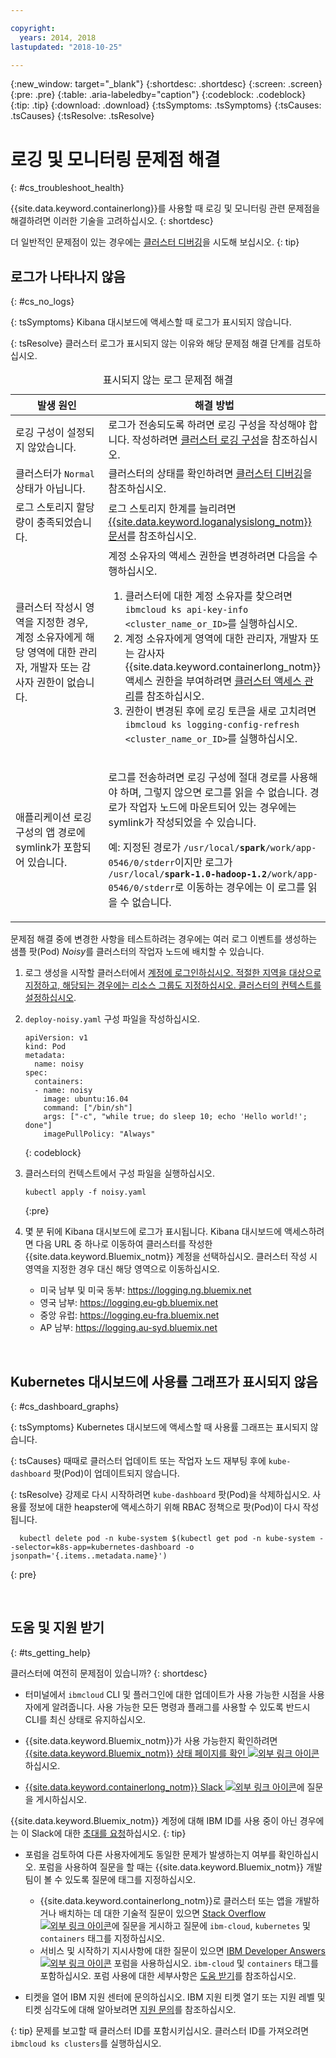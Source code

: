 ```yaml
---

copyright:
  years: 2014, 2018
lastupdated: "2018-10-25"

---
```


{:new_window: target="_blank"}
{:shortdesc: .shortdesc}
{:screen: .screen}
{:pre: .pre}
{:table: .aria-labeledby="caption"}
{:codeblock: .codeblock}
{:tip: .tip}
{:download: .download}
{:tsSymptoms: .tsSymptoms}
{:tsCauses: .tsCauses}
{:tsResolve: .tsResolve}



# 로깅 및 모니터링 문제점 해결
{: #cs_troubleshoot_health}

{{site.data.keyword.containerlong}}를 사용할 때 로깅 및 모니터링 관련 문제점을 해결하려면 이러한 기술을 고려하십시오.
{: shortdesc}

더 일반적인 문제점이 있는 경우에는 [클러스터 디버깅](cs_troubleshoot.html)을 시도해 보십시오.
{: tip}

## 로그가 나타나지 않음
{: #cs_no_logs}

{: tsSymptoms}
Kibana 대시보드에 액세스할 때 로그가 표시되지 않습니다.

{: tsResolve}
클러스터 로그가 표시되지 않는 이유와 해당 문제점 해결 단계를 검토하십시오.

<table>
<caption>표시되지 않는 로그 문제점 해결</caption>
  <col width="40%">
  <col width="60%">
  <thead>
    <tr>
      <th>발생 원인</th>
      <th>해결 방법</th>
    </tr>
 </thead>
 <tbody>
  <tr>
    <td>로깅 구성이 설정되지 않았습니다.</td>
    <td>로그가 전송되도록 하려면 로깅 구성을 작성해야 합니다. 작성하려면 <a href="cs_health.html#logging">클러스터 로깅 구성</a>을 참조하십시오.</td>
  </tr>
  <tr>
    <td>클러스터가 <code>Normal</code> 상태가 아닙니다.</td>
    <td>클러스터의 상태를 확인하려면 <a href="cs_troubleshoot.html#debug_clusters">클러스터 디버깅</a>을 참조하십시오.</td>
  </tr>
  <tr>
    <td>로그 스토리지 할당량이 충족되었습니다.</td>
    <td>로그 스토리지 한계를 늘리려면 <a href="/docs/services/CloudLogAnalysis/troubleshooting/error_msgs.html">{{site.data.keyword.loganalysislong_notm}} 문서</a>를 참조하십시오.</td>
  </tr>
  <tr>
    <td>클러스터 작성시 영역을 지정한 경우, 계정 소유자에게 해당 영역에 대한 관리자, 개발자 또는 감사자 권한이 없습니다.</td>
      <td>계정 소유자의 액세스 권한을 변경하려면 다음을 수행하십시오.
      <ol><li>클러스터에 대한 계정 소유자를 찾으려면 <code>ibmcloud ks api-key-info &lt;cluster_name_or_ID&gt;</code>를 실행하십시오.</li>
      <li>계정 소유자에게 영역에 대한 관리자, 개발자 또는 감사자 {{site.data.keyword.containerlong_notm}} 액세스 권한을 부여하려면 <a href="cs_users.html">클러스터 액세스 관리</a>를 참조하십시오.</li>
      <li>권한이 변경된 후에 로깅 토큰을 새로 고치려면 <code>ibmcloud ks logging-config-refresh &lt;cluster_name_or_ID&gt;</code>를 실행하십시오.</li></ol></td>
    </tr>
    <tr>
      <td>애플리케이션 로깅 구성의 앱 경로에 symlink가 포함되어 있습니다.</td>
      <td><p>로그를 전송하려면 로깅 구성에 절대 경로를 사용해야 하며, 그렇지 않으면 로그를 읽을 수 없습니다. 경로가 작업자 노드에 마운트되어 있는 경우에는 symlink가 작성되었을 수 있습니다.</p> <p>예: 지정된 경로가 <code>/usr/local/<b>spark</b>/work/app-0546/0/stderr</code>이지만 로그가 <code>/usr/local/<b>spark-1.0-hadoop-1.2</b>/work/app-0546/0/stderr</code>로 이동하는 경우에는 이 로그를 읽을 수 없습니다.</p></td>
    </tr>
  </tbody>
</table>

문제점 해결 중에 변경한 사항을 테스트하려는 경우에는 여러 로그 이벤트를 생성하는 샘플 팟(Pod) *Noisy*를 클러스터의 작업자 노드에 배치할 수 있습니다.

  1. 로그 생성을 시작할 클러스터에서 [계정에 로그인하십시오. 적절한 지역을 대상으로 지정하고, 해당되는 경우에는 리소스 그룹도 지정하십시오. 클러스터의 컨텍스트를 설정하십시오](cs_cli_install.html#cs_cli_configure). 

  2. `deploy-noisy.yaml` 구성 파일을 작성하십시오.

      ```
      apiVersion: v1
      kind: Pod
      metadata:
        name: noisy
      spec:
        containers:
        - name: noisy
          image: ubuntu:16.04
          command: ["/bin/sh"]
          args: ["-c", "while true; do sleep 10; echo 'Hello world!'; done"]
          imagePullPolicy: "Always"
        ```
        {: codeblock}

  3. 클러스터의 컨텍스트에서 구성 파일을 실행하십시오.

        ```
        kubectl apply -f noisy.yaml
        ```
        {:pre}

  4. 몇 분 뒤에 Kibana 대시보드에 로그가 표시됩니다. Kibana 대시보드에 액세스하려면 다음 URL 중 하나로 이동하여 클러스터를 작성한 {{site.data.keyword.Bluemix_notm}} 계정을 선택하십시오. 클러스터 작성 시 영역을 지정한 경우 대신 해당 영역으로 이동하십시오.
      - 미국 남부 및 미국 동부: https://logging.ng.bluemix.net
      - 영국 남부: https://logging.eu-gb.bluemix.net
      - 중앙 유럽: https://logging.eu-fra.bluemix.net
      - AP 남부: https://logging.au-syd.bluemix.net

<br />


## Kubernetes 대시보드에 사용률 그래프가 표시되지 않음
{: #cs_dashboard_graphs}

{: tsSymptoms}
Kubernetes 대시보드에 액세스할 때 사용률 그래프는 표시되지 않습니다.

{: tsCauses}
때때로 클러스터 업데이트 또는 작업자 노드 재부팅 후에 `kube-dashboard` 팟(Pod)이 업데이트되지 않습니다.

{: tsResolve}
강제로 다시 시작하려면 `kube-dashboard` 팟(Pod)을 삭제하십시오. 사용률 정보에 대한 heapster에 액세스하기 위해 RBAC 정책으로 팟(Pod)이 다시 작성됩니다.

  ```
    kubectl delete pod -n kube-system $(kubectl get pod -n kube-system --selector=k8s-app=kubernetes-dashboard -o jsonpath='{.items..metadata.name}')
  ```
  {: pre}

<br />


## 도움 및 지원 받기
{: #ts_getting_help}

클러스터에 여전히 문제점이 있습니까?
{: shortdesc}

-  터미널에서 `ibmcloud` CLI 및 플러그인에 대한 업데이트가 사용 가능한 시점을 사용자에게 알려줍니다. 사용 가능한 모든 명령과 플래그를 사용할 수 있도록 반드시 CLI를 최신 상태로 유지하십시오.

-   {{site.data.keyword.Bluemix_notm}}가 사용 가능한지 확인하려면 [{{site.data.keyword.Bluemix_notm}} 상태 페이지를 확인 ![외부 링크 아이콘](../icons/launch-glyph.svg "외부 링크 아이콘")](https://developer.ibm.com/bluemix/support/#status)하십시오.
-   [{{site.data.keyword.containerlong_notm}} Slack ![외부 링크 아이콘](../icons/launch-glyph.svg "외부 링크 아이콘")](https://ibm-container-service.slack.com)에 질문을 게시하십시오.

{{site.data.keyword.Bluemix_notm}} 계정에 대해 IBM ID를 사용 중이 아닌 경우에는 이 Slack에 대한 [초대를 요청](https://bxcs-slack-invite.mybluemix.net/)하십시오.
    {: tip}
-   포럼을 검토하여 다른 사용자에게도 동일한 문제가 발생하는지 여부를 확인하십시오. 포럼을 사용하여 질문을 할 때는 {{site.data.keyword.Bluemix_notm}} 개발 팀이 볼 수 있도록 질문에 태그를 지정하십시오.

    -   {{site.data.keyword.containerlong_notm}}로 클러스터 또는 앱을 개발하거나 배치하는 데 대한 기술적 질문이 있으면 [Stack Overflow![외부 링크 아이콘](../icons/launch-glyph.svg "외부 링크 아이콘")](https://stackoverflow.com/questions/tagged/ibm-cloud+containers)에 질문을 게시하고 질문에 `ibm-cloud`, `kubernetes` 및 `containers` 태그를 지정하십시오.
    -   서비스 및 시작하기 지시사항에 대한 질문이 있으면 [IBM Developer Answers ![외부 링크 아이콘](../icons/launch-glyph.svg "외부 링크 아이콘")](https://developer.ibm.com/answers/topics/containers/?smartspace=bluemix) 포럼을 사용하십시오. `ibm-cloud` 및 `containers` 태그를 포함하십시오.
    포럼 사용에 대한 세부사항은 [도움 받기](/docs/get-support/howtogetsupport.html#using-avatar)를 참조하십시오.

-   티켓을 열어 IBM 지원 센터에 문의하십시오. IBM 지원 티켓 열기 또는 지원 레벨 및 티켓 심각도에 대해 알아보려면 [지원 문의](/docs/get-support/howtogetsupport.html#getting-customer-support)를 참조하십시오.

{: tip}
문제를 보고할 때 클러스터 ID를 포함시키십시오. 클러스터 ID를 가져오려면 `ibmcloud ks clusters`를 실행하십시오.


